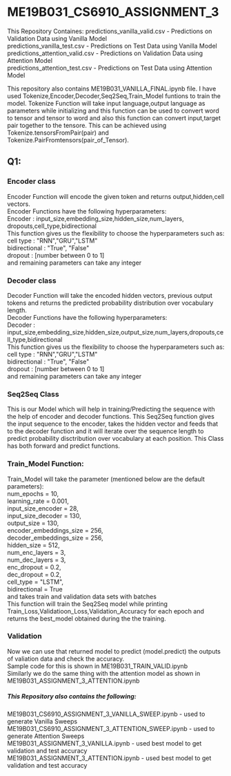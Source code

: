 # ME19B031_CS6910_ASSIGNMENT_3
This Repository Containes:
predictions_vanilla_valid.csv - Predictions on Validation Data using Vanilla Model <br>
predictions_vanilla_test.csv - Predictions on Test Data using Vanilla Model <br>
predictions_attention_valid.csv - Predictions on Validation Data using Attention Model <br>
predictions_attention_test.csv - Predictions on Test Data using Attention Model <br>

This repository also contains ME19B031_VANILLA_FINAL.ipynb file.
I have used Tokenize,Encoder,Decoder,Seq2Seq,Train_Model funtions to train the model.
Tokenize Function will take input language,output language as parameters while initializing and this function can be used to convert word to tensor and tensor to word and also this function can convert input,target pair together to the tensore. This can be achieved using Tokenize.tensorsFromPair(pair) and Tokenize.PairFromtensors(pair_of_Tensor).
## Q1:
### Encoder class
Encoder Function will encode the given token and returns output,hidden,cell vectors. <br>
Encoder Functions have the following hyperparameters:<br>
Encoder : input_size,embedding_size,hidden_size,num_layers, dropouts,cell_type,bidirectional<br>
This function gives us the flexibility to choose the hyperparameters such as:<br>
cell type : "RNN","GRU","LSTM"<br>
bidirectional : "True", "False"<br>
dropout : [number between 0 to 1]<br>
and remaining parameters can take any integer <br>
### Decoder class
Decoder Function will take the encoded hidden vectors, previous output tokens and returns the predicted probability distribution over vocabulary length.<br>
Decoder Functions have the following hyperparameters:<br>
Decoder : input_size,embedding_size,hidden_size,output_size,num_layers,dropouts,cell_type,bidirectional<br>
This function gives us the flexibility to choose the hyperparameters such as:<br>
cell type : "RNN","GRU","LSTM"<br>
bidirectional : "True", "False"<br>
dropout : [number between 0 to 1]<br>
and remaining parameters can take any integer <br>
### Seq2Seq Class<br>
This is our Model which will help in training/Predicting the sequence with the help of encoder and decoder functions. This Seq2Seq function gives the input sequence to the encoder, takes the hidden vector and feeds that to the decoder function and it will iterate over the sequence length to predict probability disctribution over vocabulary at each position.
This Class has both forward and predict functions.
### Train_Model Function:<br>
Train_Model will take the parameter (mentioned below are the default parameters):<br>
num_epochs = 10,<br>
learning_rate = 0.001,<br>
input_size_encoder = 28,<br>
input_size_decoder = 130,<br>
output_size = 130,<br>
encoder_embeddings_size = 256,<br>
decoder_embeddings_size = 256,<br>
hidden_size = 512,<br>
num_enc_layers = 3,<br>
num_dec_layers = 3,<br>
enc_dropout = 0.2,<br>
dec_dropout = 0.2,<br>
cell_type = "LSTM",<br>
bidirectional = True<br>
and takes train and validation data sets with batches<br>
This function will train the Seq2Seq model while printing Train_Loss,Validatioon_Loss,Validation_Accuracy for each epoch and returns the best_model obtained during the the training.
### Validation
Now we can use that returned model to predict (model.predict) the outputs of valiation data and check the accuracy.<br>
Sample code for this is shown in ME19B031_TRAIN_VALID.ipynb<br>
Similarly we do the same thing with the attention model as shown in ME19B031_ASSIGNMENT_3_ATTENTION.ipynb<br>


##### This Repository also contains the following:<br>
ME19B031_CS6910_ASSIGNMENT_3_VANILLA_SWEEP.ipynb - used to generate Vanilla Sweeps <br>
ME19B031_CS6910_ASSIGNMENT_3_ATTENTION_SWEEP.ipynb - used to generate Attention Sweeps <br>
ME19B031_ASSIGNMENT_3_VANILLA.ipynb - used best model to get validation and test accuracy <br>
ME19B031_ASSIGNMENT_3_ATTENTION.ipynb - used best model to get validation and test accuracy <br>

